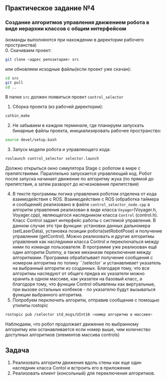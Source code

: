 ## Практическое задание №4  
### Создание алгоритмов управления движением робота в виде иерархии классов с общим интерфейсом  

(команды выполняются при нахождении в директории рабочего пространства)  
0. Скачиваем проект:
```bash
git clone <адрес репозитария> src
```
или обновляем исходные файлы(если проект уже скачан):
```bash
cd src  
git pull  
cd ..  
```
В папке `src` должен появиться проект `control_selector`
1. Сборка проекта (из рабочей директории):
```bash
catkin_make
```
2. Не забываем в каждом терминале, где планируем запускать бинарные файлы проекта, инициализировать рабочее пространство:  
```bash
source devel/setup.bash
```
3. Запуск модели робота и управляющего кода:  
```bash
roslaunch control_selector selector.launch
```
Должно открыться окно симулятора Stage с роботом в мире с препятствиями. Параллельно запускается управляющий код. Робот после запуска начинает движение по алгоритму жука (по прямой до препятствия, а затем разворот до исчезновения препятствия)  

4. В тексте программы логика управления роботом отделена от кода взаимодействия с ROS. Взаимодействие с ROS (обработка таймера и сообщений) реализовано в файле `control_selector_node.cpp` а алгоритм управления реализован в виде класса `Voyager`(Voyager.h, Voyager.cpp), являющегося наследником класса `Control` (control.h). Класс Control задает интерфейс работы с системой управления. В данном случае это три функции: установки данных дальномера (setLaserData), установка позиции робота(setRobotPose) и получение управления (getControl). Можно реализовать и другие алгоритмы управления как наследники класса Control и переключаться между ними по команде пользователя. В программе уже реализован ещё один алгоритм Dummy, а также механизм переключения между алгоритмами. Программа обрабатывает получение сообщения с номером алгоритма по топику ``/selector` и устанавливает указатель на выбранный алгоритм из созданных. Благодаря тому, что все алгоритмы наследуют от общего предка их указатели можно хранить в одном массиве, как указатеи на базовый класс, а благодоря тому, что функции Control объявлены как виртуальные, при вызове остальных колбеков - по указателю будут вызываться функции выбранного алгоритма. 
5. Попробуем перключить алгоритм, отправив сообщение с помощью утилиты rostopic
```bash
rostopic pub /selector std_msgs/UInt16 <номер алгоритма в массиве>
```
Наблюдаем, что робот продолжает движение по выбранному алгоритму или останавливается если номер выше, чем количество доступных алгоритмов (элементов массива controls)   
## Задача
1. Реализовать алгоритм движения вдоль стены как еще один наследник класса Contol и встроить его в приложение
2. Реализовать клиент (консольный) для переключения алгоритмов.  
